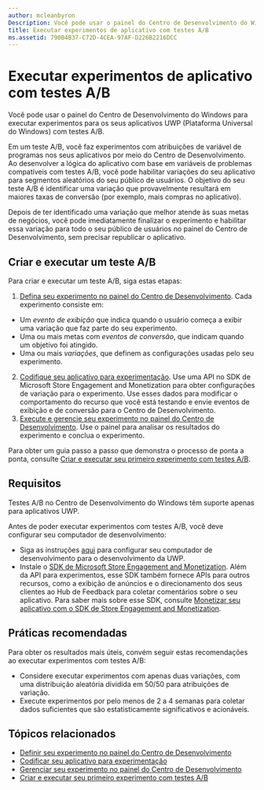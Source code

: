 ```yaml
---
author: mcleanbyron
Description: Você pode usar o painel do Centro de Desenvolvimento do Windows para executar experimentos para os seus aplicativos UWP (Plataforma Universal do Windows) com testes A/B.
title: Executar experimentos de aplicativo com testes A/B
ms.assetid: 790B4B37-C72D-4CEA-97AF-D226B2216DCC
---
```


# Executar experimentos de aplicativo com testes A/B

Você pode usar o painel do Centro de Desenvolvimento do Windows para executar experimentos para os seus aplicativos UWP (Plataforma Universal do Windows) com testes A/B.

Em um teste A/B, você faz experimentos com atribuições de variável de programas nos seus aplicativos por meio do Centro de Desenvolvimento. Ao desenvolver a lógica do aplicativo com base em variáveis de problemas compatíveis com testes A/B, você pode habilitar variações do seu aplicativo para segmentos aleatórios do seu público de usuários. O objetivo do seu teste A/B é identificar uma variação que provavelmente resultará em maiores taxas de conversão (por exemplo, mais compras no aplicativo).

Depois de ter identificado uma variação que melhor atende às suas metas de negócios, você pode imediatamente finalizar o experimento e habilitar essa variação para todo o seu público de usuários no painel do Centro de Desenvolvimento, sem precisar republicar o aplicativo.

## Criar e executar um teste A/B

Para criar e executar um teste A/B, siga estas etapas:

1. [Defina seu experimento no painel do Centro de Desenvolvimento](define-your-experiment-in-the-dev-center-dashboard.md). Cada experimento consiste em:
  * Um *evento de exibição* que indica quando o usuário começa a exibir uma variação que faz parte do seu experimento.
  * Uma ou mais metas com *eventos de conversão*, que indicam quando um objetivo foi atingido.
  * Uma ou mais *variações*, que definem as configurações usadas pelo seu experimento.
2. [Codifique seu aplicativo para experimentação](code-your-experiment-in-your-app.md). Use uma API no SDK de Microsoft Store Engagement and Monetization para obter configurações de variação para o experimento. Use esses dados para modificar o comportamento do recurso que você está testando e envie eventos de exibição e de conversão para o Centro de Desenvolvimento.
3. [Execute e gerencie seu experimento no painel do Centro de Desenvolvimento](manage-your-experiment.md). Use o painel para analisar os resultados do experimento e conclua o experimento.

Para obter um guia passo a passo que demonstra o processo de ponta a ponta, consulte [Criar e executar seu primeiro experimento com testes A/B](create-and-run-your-first-experiment-with-a-b-testing.md).

## Requisitos

Testes A/B no Centro de Desenvolvimento do Windows têm suporte apenas para aplicativos UWP.

Antes de poder executar experimentos com testes A/B, você deve configurar seu computador de desenvolvimento:

* Siga as instruções [aqui](../get-started/get-set-up.md) para configurar seu computador de desenvolvimento para o desenvolvimento da UWP.
* Instale o [SDK de Microsoft Store Engagement and Monetization](http://aka.ms/store-em-sdk). Além da API para experimentos, esse SDK também fornece APIs para outros recursos, como a exibição de anúncios e o direcionamento dos seus clientes ao Hub de Feedback para coletar comentários sobre o seu aplicativo. Para saber mais sobre esse SDK, consulte [Monetizar seu aplicativo com o SDK de Store Engagement and Monetization](monetize-your-app-with-the-microsoft-store-engagement-and-monetization-sdk.md).

## Práticas recomendadas

Para obter os resultados mais úteis, convém seguir estas recomendações ao executar experimentos com testes A/B:

* Considere executar experimentos com apenas duas variações, com uma distribuição aleatória dividida em 50/50 para atribuições de variação.
* Execute experimentos por pelo menos de 2 a 4 semanas para coletar dados suficientes que são estatisticamente significativos e acionáveis.

## Tópicos relacionados

* [Definir seu experimento no painel do Centro de Desenvolvimento](define-your-experiment-in-the-dev-center-dashboard.md)
* [Codificar seu aplicativo para experimentação](code-your-experiment-in-your-app.md)
* [Gerenciar seu experimento no painel do Centro de Desenvolvimento](manage-your-experiment.md)
* [Criar e executar seu primeiro experimento com testes A/B](create-and-run-your-first-experiment-with-a-b-testing.md)


<!--HONumber=May16_HO2-->


